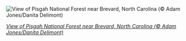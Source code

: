 
![View of Pisgah National Forest near Brevard, North Carolina (© Adam Jones/Danita Delimont)](https://cn.bing.com//th?id=OHR.PisgahNationalForest_EN-US2033382937_1920x1080.jpg&rf=LaDigue_1920x1080.jpg&pid=hp)

*[View of Pisgah National Forest near Brevard, North Carolina (© Adam Jones/Danita Delimont)](https://www.bing.com/search?q=pisgah+national+forest+history&form=hpcapt&filters=HpDate%3a%2220201017_0700%22)*
